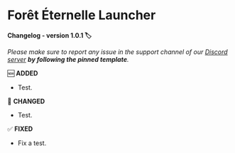 # Forêt Éternelle Launcher

**Changelog - version 1.0.1 :label:**

*Please make sure to report any issue in the support channel of our [Discord server](https://discord.gg/2DwCVpa) **by following the pinned template**.*

:new: **ADDED**
- Test.

:arrows_counterclockwise: **CHANGED**
- Test.

:white_check_mark: **FIXED**
- Fix a test.